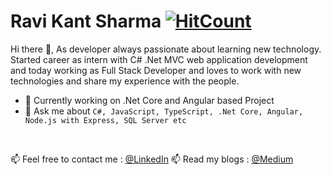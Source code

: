 # Ravi Kant Sharma [![HitCount](http://hits.dwyl.com/iamrks/iamrks.svg)](http://hits.dwyl.com/iamrks/iamrks)
Hi there 👋, As developer always passionate about learning new technology. Started career as intern with C# .Net MVC web application development and today working as Full Stack Developer and loves to work with new technologies and share my experience with the people. 


- 🔭 Currently working on .Net Core and Angular based Project
- 💬 Ask me about `C#, JavaScript, TypeScript, .Net Core, Angular, Node.js with Express, SQL Server etc`

<br/>

📫 Feel free to contact me : [@LinkedIn](https://www.linkedin.com/in/iamrks/)
📫 Read my blogs : [@Medium](https://medium.com/@iamrks)
